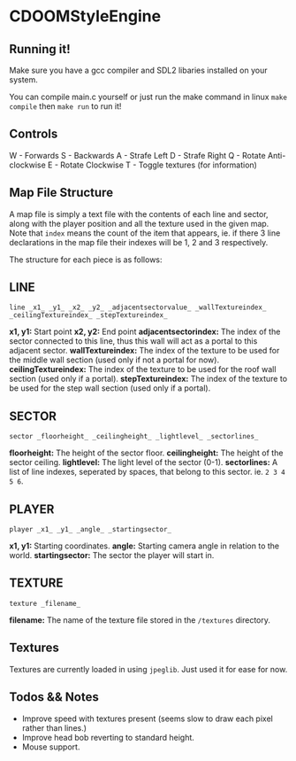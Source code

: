 # CDOOMStyleEngine

## Running it!

Make sure you have a gcc compiler and SDL2 libaries installed on your system.

You can compile main.c yourself or just run the make command in linux `make compile` then `make run` to run it!

## Controls

W - Forwards
S - Backwards
A - Strafe Left
D - Strafe Right
Q - Rotate Anti-clockwise
E - Rotate Clockwise
T - Toggle textures (for information)

## Map File Structure

A map file is simply a text file with the contents of each line and sector, along with the player position and all the texture used in the given map.
Note that `index` means the count of the item that appears, ie. if there 3 line declarations in the map file their indexes will be 1, 2 and 3 respectively. 

The structure for each piece is as follows:

LINE
----     
`line _x1_ _y1_ _x2_ _y2_ _adjacentsectorvalue_ _wallTextureindex_ _ceilingTextureindex_ _stepTextureindex_`

**x1, y1:** Start point
**x2, y2:** End point
**adjacentsectorindex:** The index of the sector connected to this line, thus this wall will act as a portal to this adjacent sector.
**wallTextureindex:** The index of the texture to be used for the middle wall section (used only if not a portal for now).
**ceilingTextureindex:** The index of the texture to be used for the roof wall section (used only if a portal).
**stepTextureindex:** The index of the texture to be used for the step wall section (used only if a portal).

SECTOR
------
`sector _floorheight_ _ceilingheight_ _lightlevel_ _sectorlines_`

**floorheight:** The height of the sector floor.
**ceilingheight:** The height of the sector ceiling.
**lightlevel:** The light level of the sector (0-1).
**sectorlines:** A list of line indexes, seperated by spaces, that belong to this sector. ie. `2 3 4 5 6`.

PLAYER
------
`player _x1_ _y1_ _angle_ _startingsector_`

**x1, y1:** Starting coordinates.
**angle:** Starting camera angle in relation to the world.
**startingsector:** The sector the player will start in.

TEXTURE
-------
`texture _filename_`

**filename:** The name of the texture file stored in the `/textures` directory.

## Textures

Textures are currently loaded in using `jpeglib`. Just used it for ease for now. 


## Todos && Notes

* Improve speed with textures present (seems slow to draw each pixel rather than lines.)
* Improve head bob reverting to standard height.
* Mouse support.